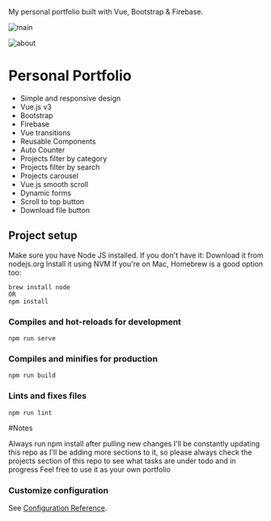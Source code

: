 My personal portfolio built with Vue, Bootstrap & Firebase.

![main](https://user-images.githubusercontent.com/112798358/208813774-ef4ee2d8-8075-4157-8d08-9823dc27c78c.JPG)

![about](https://user-images.githubusercontent.com/112798358/208813853-0442aeb4-9707-4d04-b9d0-15e0af8cd101.JPG)


# Personal Portfolio 

- Simple and responsive design
- Vue.js v3
- Bootstrap
- Firebase
- Vue transitions
- Reusable Components
- Auto Counter
- Projects filter by category
- Projects filter by search
- Projects carousel
- Vue.js smooth scroll
- Dynamic forms
- Scroll to top button
- Download file button


## Project setup

Make sure you have Node JS installed. If you don't have it:
Download it from nodejs.org
Install it using NVM
If you're on Mac, Homebrew is a good option too:
```
brew install node
OR
npm install
```

### Compiles and hot-reloads for development
```
npm run serve
```

### Compiles and minifies for production
```
npm run build
```

### Lints and fixes files
```
npm run lint
```

#Notes

Always run npm install after pulling new changes
I'll be constantly updating this repo as I'll be adding more sections to it, so please always check the projects section of this repo to see what tasks are under todo and in progress
Feel free to use it as your own portfolio

### Customize configuration
See [Configuration Reference](https://cli.vuejs.org/config/).

